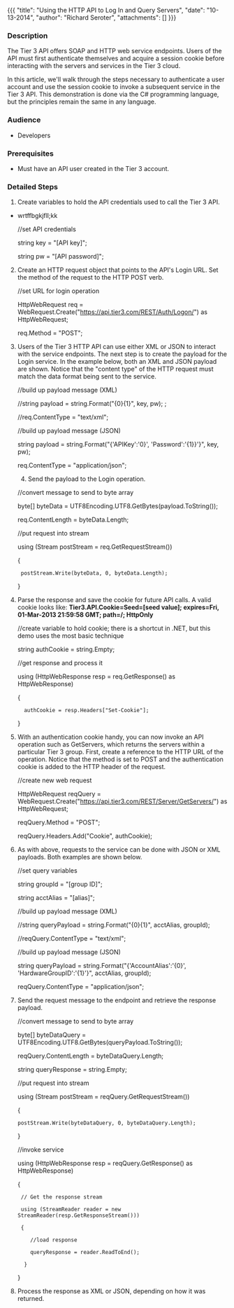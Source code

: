 {{{
  "title": "Using the HTTP API to Log In and Query Servers",
  "date": "10-13-2014",
  "author": "Richard Seroter",
  "attachments": []
}}}

### Description

The Tier 3 API offers SOAP and HTTP web service endpoints. Users of the API must first authenticate themselves and acquire a session cookie before interacting with the servers and services in the Tier 3 cloud.

In this article, we'll walk through the steps necessary to authenticate a user account and use the session cookie to invoke a subsequent service in the Tier 3 API. This demonstration is done via the C# programming language, but the principles remain the same in any language.

### Audience

- Developers

### Prerequisites

- Must have an API user created in the Tier 3 account.

### Detailed Steps

1. Create variables to hold the API credentials used to call the Tier 3 API.

  - wrtffbgkjfll;kk

    //set API credentials

    string key = "[API key]";

    string pw = "[API password]";

2. Create an HTTP request object that points to the API's Login URL. Set the method of the request to the HTTP POST verb.

    //set URL for login operation

    HttpWebRequest req = WebRequest.Create("https://api.tier3.com/REST/Auth/Logon/") as HttpWebRequest;

    req.Method = "POST";

3. Users of the Tier 3 HTTP API can use either XML or JSON to interact with the service endpoints. The next step is to create the payload for the Login service. In the example below, both an XML and JSON payload are shown. Notice that the "content type" of the HTTP request must match the data format being sent to the service.


    //build up payload message (XML)

    //string payload = string.Format("<LogonRequest><APIKey>{0}</APIKey><Password>{1}</Password></LogonRequest>", key, pw); ;

    //req.ContentType = "text/xml";

                

    //build up payload message (JSON)

    string payload = string.Format("{'APIKey':'0}', 'Password':'{1}}'}", key, pw);

    req.ContentType = "application/json";

    4. Send the payload to the Login operation.

    //convert message to send to byte array

    byte[] byteData = UTF8Encoding.UTF8.GetBytes(payload.ToString());

    req.ContentLength = byteData.Length;



    //put request into stream

    using (Stream postStream = req.GetRequestStream())

    {

        postStream.Write(byteData, 0, byteData.Length);

    }


4. Parse the response and save the cookie for future API calls. A valid cookie looks like: <strong>Tier3.API.Cookie=Seed=[seed value]; expires=Fri, 01-Mar-2013 21:59:58 GMT; path=/; HttpOnly</strong>

    //create variable to hold cookie; there is a shortcut in .NET, but this demo uses the most basic technique

    string authCookie = string.Empty;



    //get response and process it

    using (HttpWebResponse resp = req.GetResponse() as HttpWebResponse)

    {

         authCookie = resp.Headers["Set-Cookie"];

    }

5. With an authentication cookie handy, you can now invoke an API operation such as GetServers, which returns the servers within a particular Tier 3 group. First, create a reference to the HTTP URL of the operation. Notice that the method is set to POST and the authentication cookie is added to the HTTP header of the request.

    //create new web request

    HttpWebRequest reqQuery = WebRequest.Create("https://api.tier3.com/REST/Server/GetServers/") as HttpWebRequest;

    reqQuery.Method = "POST";

    reqQuery.Headers.Add("Cookie", authCookie);

6. As with above, requests to the service can be done with JSON or XML payloads. Both examples are shown below.

    //set query variables

    string groupId = "[group ID]";

    string acctAlias = "[alias]";



    //build up payload message (XML)

    //string queryPayload = string.Format("<GetServersRequest><AccountAlias>{0}</AccountAlias><HardwareGroupID>{1}</HardwareGroupID></GetServersRequest>", acctAlias, groupId);

    //reqQuery.ContentType = "text/xml";



    //build up payload message (JSON)

    string queryPayload = string.Format("{'AccountAlias':'{0}', 'HardwareGroupID':'{1}'}", acctAlias, groupId);

    reqQuery.ContentType = "application/json";

7. Send the request message to the endpoint and retrieve the response payload.

    //convert message to send to byte array

    byte[] byteDataQuery = UTF8Encoding.UTF8.GetBytes(queryPayload.ToString());

    reqQuery.ContentLength = byteDataQuery.Length;



    string queryResponse = string.Empty;



    //put request into stream

    using (Stream postStream = reqQuery.GetRequestStream())

    {

       postStream.Write(byteDataQuery, 0, byteDataQuery.Length);

    }



    //invoke service

    using (HttpWebResponse resp = reqQuery.GetResponse() as HttpWebResponse)

    {

        // Get the response stream  

        using (StreamReader reader = new StreamReader(resp.GetResponseStream()))

        {

           //load response

           queryResponse = reader.ReadToEnd();

         }

    }

8. Process the response as XML or JSON, depending on how it was returned.
